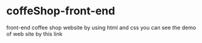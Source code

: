 # coffeShop-front-end
front-end coffee shop website by using html and css
you can see the demo of web site by this link
